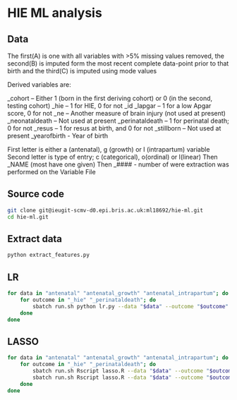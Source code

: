 # HIE ML analysis

## Data

The first(A) is one with all variables with >5% missing values removed, the second(B) is imputed form the most recent complete data-point prior to that birth and the third(C) is imputed using mode values

Derived variables are:

_cohort – Either 1 (born in the first deriving cohort) or 0 (in the second, testing cohort)
_hie – 1 for HIE, 0 for not
_id
_lapgar – 1 for a low Apgar score, 0 for not
_ne – Another measure of brain injury (not used at present)
_neonataldeath – Not used at present
_perinataldeath – 1 for perinatal death; 0 for not
_resus – 1 for resus at birth, and 0 for not
_stillborn – Not used at present
_yearofbirth -  Year of birth

First letter is either a (antenatal), g (growth) or I (intrapartum) variable
Second letter is type of entry; c (categorical), o(ordinal) or l(linear)
Then _NAME (most have one given)
Then _#### - number of were extraction was performed on the Variable File

## Source code

```sh
git clone git@ieugit-scmv-d0.epi.bris.ac.uk:ml18692/hie-ml.git
cd hie-ml.git
```

## Extract data

```sh
python extract_features.py
```

## LR

```sh
for data in "antenatal" "antenatal_growth" "antenatal_intrapartum"; do
    for outcome in "_hie" "_perinataldeath"; do
        sbatch run.sh python lr.py --data "$data" --outcome "$outcome"
    done
done
```

## LASSO

```sh
for data in "antenatal" "antenatal_growth" "antenatal_intrapartum"; do
    for outcome in "_hie" "_perinataldeath"; do
        sbatch run.sh Rscript lasso.R --data "$data" --outcome "$outcome" --alpha 0.5
        sbatch run.sh Rscript lasso.R --data "$data" --outcome "$outcome" --alpha 1
    done
done
```
